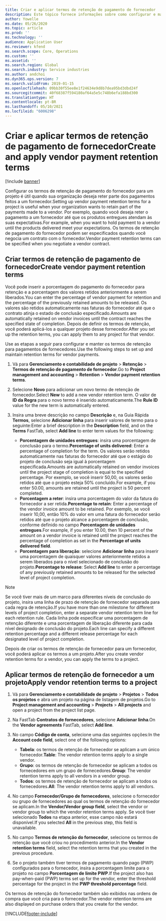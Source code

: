 ```yaml
---
title: Criar e aplicar termos de retenção de pagamento de fornecedor
description: Este tópico fornece informações sobre como configurar e manter os termos de retenção para pagamentos de fornecedores.
author: Yowelle
ms.date: 05/26/2020
ms.topic: article
ms.prod: ''
ms.technology: ''
audience: Application User
ms.reviewer: kfend
ms.search.scope: Core, Operations
ms.custom: ''
ms.assetid: ''
ms.search.region: Global
ms.search.industry: Service industries
ms.author: andchoi
ms.dyn365.ops.version: 7
ms.search.validFrom: 2019-01-15
ms.openlocfilehash: 09bb30f55ee8e1f24634e9d8b7dea95bd3dbd24f
ms.sourcegitcommit: 40f68387f594180af64a5e5c748b6efa188bd300
ms.translationtype: HT
ms.contentlocale: pt-BR
ms.lasthandoff: 05/10/2021
ms.locfileid: "6006298"
---
```

# <a name="create-and-apply-vendor-payment-retention-terms"></a><span data-ttu-id="1cef8-103">Criar e aplicar termos de retenção de pagamento de fornecedor</span><span class="sxs-lookup"><span data-stu-id="1cef8-103">Create and apply vendor payment retention terms</span></span>

[!include [banner](../includes/banner.md)] 

<span data-ttu-id="1cef8-104">Configurar os termos de retenção de pagamento do fornecedor para um projeto é útil quando sua organização deseja reter parte dos pagamentos feitos a um fornecedor.</span><span class="sxs-lookup"><span data-stu-id="1cef8-104">Setting up vendor payment retention terms for a project is useful when your organization wants to retain part of the payments made to a vendor.</span></span> <span data-ttu-id="1cef8-105">Por exemplo, quando você deseja reter o pagamento a um fornecedor até que os produtos entregues atendam às suas expectativas.</span><span class="sxs-lookup"><span data-stu-id="1cef8-105">For example, when you want to hold payment to a vendor until the products delivered meet your expectations.</span></span> <span data-ttu-id="1cef8-106">Os termos de retenção de pagamento do fornecedor podem ser especificados quando você negocia um contrato com o fornecedor.</span><span class="sxs-lookup"><span data-stu-id="1cef8-106">Vendor payment retention terms can be specified when you negotiate a vendor contract.</span></span>

## <a name="create-vendor-payment-retention-terms"></a><span data-ttu-id="1cef8-107">Criar termos de retenção de pagamento de fornecedor</span><span class="sxs-lookup"><span data-stu-id="1cef8-107">Create vendor payment retention terms</span></span>

<span data-ttu-id="1cef8-108">Você pode inserir a porcentagem do pagamento do fornecedor para retenção e a porcentagem dos valores retidos anteriormente a serem liberados.</span><span class="sxs-lookup"><span data-stu-id="1cef8-108">You can enter the percentage of vendor payment for retention and the percentage of the previously retained amounts to be released.</span></span> <span data-ttu-id="1cef8-109">Os valores são retidos automaticamente nas faturas do fornecedor até que o contrato atinja o estado de conclusão especificado.</span><span class="sxs-lookup"><span data-stu-id="1cef8-109">Amounts are automatically retained on vendor invoices until the contract reaches the specified state of completion.</span></span> <span data-ttu-id="1cef8-110">Depois de definir os termos de retenção, você poderá aplicá-los a qualquer projeto desse fornecedor.</span><span class="sxs-lookup"><span data-stu-id="1cef8-110">After you set up the retention terms, you can apply them to any project for that vendor.</span></span>

<span data-ttu-id="1cef8-111">Use as etapas a seguir para configurar e manter os termos de retenção para pagamentos de fornecedores.</span><span class="sxs-lookup"><span data-stu-id="1cef8-111">Use the following steps to set up and maintain retention terms for vendor payments.</span></span> 

1. <span data-ttu-id="1cef8-112">Vá para **Gerenciamento e contabilidade de projeto** > **Retenção** > **Termos de retenção de pagamento de fornecedor**.</span><span class="sxs-lookup"><span data-stu-id="1cef8-112">Go to **Project management and accounting** > **Retention** > **Vendor payment retention terms**.</span></span>
2. <span data-ttu-id="1cef8-113">Selecione **Novo** para adicionar um novo termo de retenção de fornecedor.</span><span class="sxs-lookup"><span data-stu-id="1cef8-113">Select **New** to add a new vendor retention term.</span></span> <span data-ttu-id="1cef8-114">O valor de **ID da Regra** para o novo termo é inserido automaticamente.</span><span class="sxs-lookup"><span data-stu-id="1cef8-114">The **Rule ID** value for the new term is automatically entered.</span></span> 
3. <span data-ttu-id="1cef8-115">Insira uma breve descrição no campo **Descrição** e, na Guia Rápida **Termos**, selecione **Adicionar linha** para inserir valores de termo para o seguinte:</span><span class="sxs-lookup"><span data-stu-id="1cef8-115">Enter a brief description in the **Description** field, and on the **Terms** FastTab, select **Add line** to enter term values for the following:</span></span>

   - <span data-ttu-id="1cef8-116">**Porcentagem de unidades entregues**: insira uma porcentagem de conclusão para o termo.</span><span class="sxs-lookup"><span data-stu-id="1cef8-116">**Percentage of units delivered**: Enter a percentage of completion for the term.</span></span> <span data-ttu-id="1cef8-117">Os valores serão retidos automaticamente nas faturas do fornecedor até que o estágio do projeto de conclusão seja igual à porcentagem especificada.</span><span class="sxs-lookup"><span data-stu-id="1cef8-117">Amounts are automatically retained on vendor invoices until the project stage of completion is equal to the specified percentage.</span></span> <span data-ttu-id="1cef8-118">Por exemplo, se você inserir 50,00, os valores serão retidos até que o projeto esteja 50% concluído.</span><span class="sxs-lookup"><span data-stu-id="1cef8-118">For example, if you enter 50.00, amounts are retained until the project is 50 percent completed.</span></span>
   - <span data-ttu-id="1cef8-119">**Porcentagem a reter**: insira uma porcentagem do valor da fatura do fornecedor a ser retida.</span><span class="sxs-lookup"><span data-stu-id="1cef8-119">**Percentage to retain**: Enter a percentage of the vendor invoice amount to be retained.</span></span> <span data-ttu-id="1cef8-120">Por exemplo, se você inserir 10,00, então 10% do valor em uma fatura do fornecedor serão retidos até que o projeto alcance a porcentagem de conclusão, conforme definido no campo **Porcentagem de unidades entregues**.</span><span class="sxs-lookup"><span data-stu-id="1cef8-120">For example, if you enter 10.00, then 10 percent of the amount on a vendor invoice is retained until the project reaches the percentage of completion as set in the **Percentage of units delivered field**.</span></span>
   - <span data-ttu-id="1cef8-121">**Porcentagem para liberação**: selecione **Adicionar linha** para inserir uma porcentagem de quaisquer valores anteriormente retidos a serem liberados para o nível selecionado de conclusão do projeto.</span><span class="sxs-lookup"><span data-stu-id="1cef8-121">**Percentage to release**: Select **Add line** to enter a percentage of any previously retained amounts to be released for the selected level of project completion.</span></span>

> [!NOTE]
> <span data-ttu-id="1cef8-122">Se você tiver mais de um marco para diferentes níveis de conclusão do projeto, insira uma linha de prazo de retenção de fornecedor separada para cada regra de retenção.</span><span class="sxs-lookup"><span data-stu-id="1cef8-122">If you have more than one milestone for different levels of project completion, enter a separate vendor retention term line for each retention rule.</span></span> <span data-ttu-id="1cef8-123">Cada linha pode especificar uma porcentagem de retenção diferente e uma porcentagem de liberação diferente para cada nível designado de conclusão do projeto.</span><span class="sxs-lookup"><span data-stu-id="1cef8-123">Each line can specify a different retention percentage and a different release percentage for each designated level of project completion.</span></span>

<span data-ttu-id="1cef8-124">Depois de criar os termos de retenção de fornecedor para um fornecedor, você poderá aplicar os termos a um projeto.</span><span class="sxs-lookup"><span data-stu-id="1cef8-124">After you create vendor retention terms for a vendor, you can apply the terms to a project.</span></span>

## <a name="apply-vendor-retention-terms-to-a-project"></a><span data-ttu-id="1cef8-125">Aplicar termos de retenção de fornecedor a um projeto</span><span class="sxs-lookup"><span data-stu-id="1cef8-125">Apply vendor retention terms to a project</span></span>

1. <span data-ttu-id="1cef8-126">Vá para **Gerenciamento e contabilidade de projeto** > **Projetos** > **Todos os projetos** e abra um projeto na página de listagem de projetos.</span><span class="sxs-lookup"><span data-stu-id="1cef8-126">Go to **Project management and accounting** > **Projects** > **All projects** and open a project from the project list page.</span></span>
2. <span data-ttu-id="1cef8-127">Na FastTab **Contratos de fornecedores**, selecione **Adicionar linha**.</span><span class="sxs-lookup"><span data-stu-id="1cef8-127">On the **Vendor agreements** FastTab, select **Add line**.</span></span>
3. <span data-ttu-id="1cef8-128">No campo **Código de conta**, selecione uma das seguintes opções:</span><span class="sxs-lookup"><span data-stu-id="1cef8-128">In the **Account code field**, select one of the following options:</span></span> 

   - <span data-ttu-id="1cef8-129">**Tabela**: os termos de retenção de fornecedor se aplicam a um único fornecedor.</span><span class="sxs-lookup"><span data-stu-id="1cef8-129">**Table**: The vendor retention terms apply to a single vendor.</span></span>
   - <span data-ttu-id="1cef8-130">**Grupo**: os termos de retenção de fornecedor se aplicam a todos os fornecedores em um grupo de fornecedores.</span><span class="sxs-lookup"><span data-stu-id="1cef8-130">**Group**: The vendor retention terms apply to all vendors in a vendor group.</span></span>
   - <span data-ttu-id="1cef8-131">**Todos**: os termos de retenção de fornecedor se aplicam a todos os fornecedores.</span><span class="sxs-lookup"><span data-stu-id="1cef8-131">**All**: The vendor retention terms apply to all vendors.</span></span>

4. <span data-ttu-id="1cef8-132">No campo **Fornecedor/Grupo de fornecedores**, selecione o fornecedor ou grupo de fornecedores ao qual os termos de retenção do fornecedor se aplicam.</span><span class="sxs-lookup"><span data-stu-id="1cef8-132">In the **Vendor/Vendor group field**, select the vendor or vendor group to which the vendor retention terms apply.</span></span> <span data-ttu-id="1cef8-133">Se você tiver selecionado **Todos** na etapa anterior, esse campo não estará disponível.</span><span class="sxs-lookup"><span data-stu-id="1cef8-133">If you selected **All** in the previous step, this field is unavailable.</span></span>
5. <span data-ttu-id="1cef8-134">No campo **Termos de retenção do fornecedor**, selecione os termos de retenção que você criou no procedimento anterior.</span><span class="sxs-lookup"><span data-stu-id="1cef8-134">In the **Vendor retention terms** field, select the retention terms that you created in the previous procedure.</span></span>
6. <span data-ttu-id="1cef8-135">Se o projeto também tiver termos de pagamento quando pago (PWP) configurados para o fornecedor, insira a porcentagem limite para o projeto no campo **Porcentagem de limite PWP**.</span><span class="sxs-lookup"><span data-stu-id="1cef8-135">If the project also has pay-when-paid (PWP) terms set up for the vendor, enter the threshold percentage for the project in the **PWP threshold percentage** field.</span></span>

<span data-ttu-id="1cef8-136">Os termos de retenção do fornecedor também são exibidos nas ordens de compra que você cria para o fornecedor.</span><span class="sxs-lookup"><span data-stu-id="1cef8-136">The vendor retention terms are also displayed on purchase orders that you create for the vendor.</span></span>


[!INCLUDE[footer-include](../includes/footer-banner.md)]